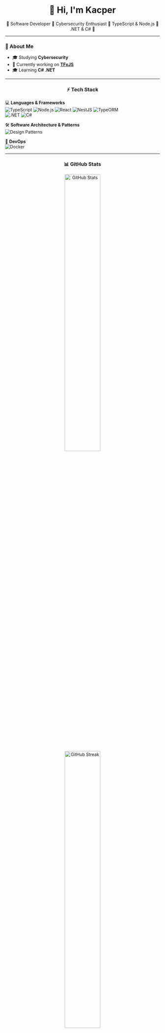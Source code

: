 <h1 align="center">👋 Hi, I'm Kacper</h1>

<p align="center">
  🔹 Software Developer 🔹 Cybersecurity Enthusiast 🔹 TypeScript & Node.js 🔹 .NET & C# 🔹
</p>

---

<h3 align="left">🔧 About Me</h3>

- 🎓 Studying **Cybersecurity**
- 🎯 Currently working on [**TFxJS**](https://github.com/tfxjs/tfxjs)
- 🎓 Learning **C# .NET**

---

<h3 align="center">⚡ Tech Stack</h3>

💻 **Languages & Frameworks**  
![TypeScript](https://img.shields.io/badge/-TypeScript-blue?style=flat-square&logo=typescript)
![Node.js](https://img.shields.io/badge/-Node.js-green?style=flat-square&logo=node.js)
![React](https://img.shields.io/badge/-React-blue?style=flat-square&logo=react)
![NestJS](https://img.shields.io/badge/-Nestjs-red?style=flat-square&logo=nestjs)
![TypeORM](https://img.shields.io/badge/-TypeORM-blue?style=flat-square&logo=typeorm)  
![.NET](https://img.shields.io/badge/-.NET-512BD4?style=flat-square&logo=.net)
![C#](https://img.shields.io/badge/-C%23-239120?style=flat-square&logo=c-sharp)
<!--![ASP.NET](https://img.shields.io/badge/-ASP.NET-512BD4?style=flat-square&logo=asp.net)-->
<!--![Entity Framework](https://img.shields.io/badge/-Entity%20Framework-563D7C?style=flat-square&logo=entity-framework)-->

🛠 **Software Architecture & Patterns**  
![Design Patterns](https://img.shields.io/badge/-Design%20Patterns-blueviolet?style=flat-square)

🐳 **DevOps**  
![Docker](https://img.shields.io/badge/-Docker-blue?style=flat-square&logo=docker)

---

<h3 align="center">📊 GitHub Stats</h3>
<p align="center">
  <img src="https://github-readme-stats.vercel.app/api?username=kajahl&show_icons=true&theme=tokyonight" width="48%" alt="GitHub Stats"><br/>
  <img src="https://github-readme-streak-stats.herokuapp.com/?user=kajahl&theme=tokyonight" width="48%" alt="GitHub Streak">
</p>

---

### 📫 **Contact Me**
📧 Email: [jahlkacper@gmail.com](mailto:jahlkacper@gmail.com)  
🔗 LinkedIn: [linkedin.com/in/kjahl](https://www.linkedin.com/in/kjahl/)  
<!--🚀 Portfolio: [YourWebsite](https://YourWebsite.com)-->
